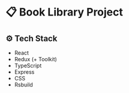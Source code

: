 # 📋 Book Library Project

## ⚙️ Tech Stack

- React
- Redux (+ Toolkit)
- TypeScript
- Express
- CSS
- Rsbuild
